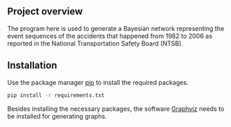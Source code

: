 ## Project overview
The program here is used to generate a Bayesian network representing the event sequences of the accidents that happened from 1982 to 2006 as reported in the National Transportation Safety Board (NTSB). 

## Installation
Use the package manager [pip](https://pip.pypa.io/en/stable/) to install the required packages.

```bash
pip install -r requirements.txt
```

Besides installing the necessary packages, the software [Graphviz](https://graphviz.org/) needs to be installed for generating graphs. 
